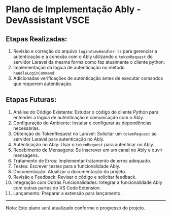 # Plano de Implementação Ably - DevAssistant VSCE

## Etapas Realizadas:

1. Revisão e correção do arquivo `loginViewHandler.ts` para gerenciar a autenticação e a conexão com o Ably utilizando o `tokenRequest` do servidor Laravel da mesma forma como faz atualmente o cliente python.
2. Implementação da lógica de autenticação no método `handleLoginCommand`.
3. Adicionadas verificações de autenticação antes de executar comandos que requerem autenticação.

## Etapas Futuras:

1. Análise do Código Existente: Estudar o código do cliente Python para entender a lógica de autenticação e comunicação com o Ably.
2. Configuração do Ambiente: Instalar e configurar as dependências necessárias.
3. Obtenção do TokenRequest no Laravel: Solicitar um `tokenRequest` ao servidor Laravel para autenticação no Ably.
4. Autenticação no Ably: Usar o `tokenRequest` para autenticar no Ably.
5. Recebimento de Mensagens: Se inscrever em um canal no Ably e ouvir mensagens.
6. Tratamento de Erros: Implementar tratamento de erros adequado.
7. Testes: Escrever testes para a funcionalidade Ably.
8. Documentação: Atualizar a documentação do projeto.
9. Revisão e Feedback: Revisar o código e solicitar feedback.
10. Integração com Outras Funcionalidades: Integrar a funcionalidade Ably com outras partes do VS Code Extension.
11. Lançamento: Preparar a extensão para lançamento.

---

Nota: Este plano será atualizado conforme o progresso do projeto.